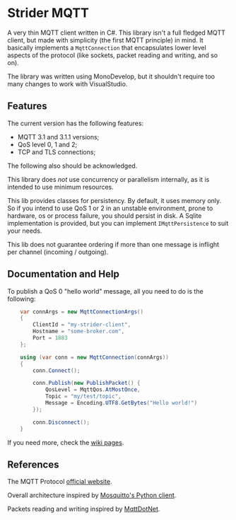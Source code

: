 Strider MQTT
============

A very thin MQTT client written in C#. This library isn't a full fledged MQTT
client, but made with simplicity (the first MQTT principle) in mind. It
basically implements a `MqttConnection` that encapsulates lower level aspects
of the protocol (like sockets, packet reading and writing, and so on).

The library was written using MonoDevelop, but it shouldn't require too many
changes to work with VisualStudio.

Features
--------

The current version has the following features:

* MQTT 3.1 and 3.1.1 versions;
* QoS level 0, 1 and 2;
* TCP and TLS connections;

The following also should be acknowledged.

This library does *not* use concurrency or parallelism internally, as it is
intended to use minimum resources.

This lib provides classes for persistency. By default, it uses memory only. So
if you intend to use QoS 1 or 2 in an unstable environment, prone to hardware,
os or process failure, you should persist in disk. A Sqlite implementation is
provided, but you can implement `IMqttPersistence` to suit your needs.

This lib does not guarantee ordering if more than one message is inflight
per channel (incoming / outgoing).

Documentation and Help
----------------------

To publish a QoS 0 "hello world" message, all you need to do is the following:

```C#
    var connArgs = new MqttConnectionArgs()
    {
        ClientId = "my-strider-client",
        Hostname = "some-broker.com",
        Port = 1883
    };

    using (var conn = new MqttConnection(connArgs))
    {
        conn.Connect();

        conn.Publish(new PublishPacket() {
            QosLevel = MqttQos.AtMostOnce,
            Topic = "my/test/topic",
            Message = Encoding.UTF8.GetBytes("Hello world!")
        });

        conn.Disconnect();
    }
```

If you need more, check the [wiki pages](https://github.com/ericvoid/StriderMqtt/wiki).

References
----------

The MQTT Protocol [official website](http://mqtt.org).

Overall architecture inspired by [Mosquitto's Python client](http://mosquitto.org/documentation/python/).

Packets reading and writing inspired by
[MqttDotNet](https://github.com/stevenlovegrove/MqttDotNet).
